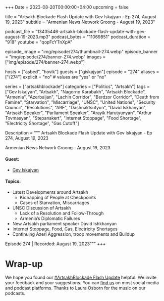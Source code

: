+++
Date = 2023-08-20T00:00:00+04:00
upcoming = false

title = "Artsakh Blockade Flash Update with Gev Iskajyan - Ep 274, August 19, 2023"
subtitle = "Armenian News Network Groong - August 19, 2023"

podcast_file = "13435446-artsakh-blockade-flash-update-with-gev-august-19-2023.mp3"
podcast_bytes = "11069851"
podcast_duration = "918"
youtube = "qopFcYTnXpA"

episode_image = "img/episode/274/thumbnail-274.webp"
episode_banner = "img/episode/274/banner-274.webp"
images = ["img/episode/274/banner-274.webp"]

hosts = ["asbed", "hovik"]
guests = ["giskajyan"]
episode = "274"
aliases = ["/274"]
explicit = "no" # values are "yes" or "no"


series = ["artsakhblockade"]
categories = ["Politics", "Artsakh"]
tags = ["Gev Iskajyan", "Artsakh", "Nagorno Karabakh", "Artsakh Blockade", "Armenia", "Azerbaijan", "Lachin Corridor", "Berdzor Corridor", "Death from Famine", "Starvation", "Miscarriage", "UNSC", "United Nations", "Security Council", "Resolutions", "ARF", "Dashnaktsutyun", "David Iskhanyan", "Artsakh Speaker", "Parliament Speaker", "Arayik Harutyunyan", "Arthur Tovmasyan", "Stepanakert", "Internet Stoppage", "Food Shortage", "Electricity Shortage", "Gas Cutoff"]

Description = """
Artsakh Blockade Flash Update with Gev Iskajyan - Ep 274, August 19, 2023

Armenian News Network Groong - August 19, 2023

#### Guest: 
* [Gev Iskajyan](/guest/giskajyan)

#### Topics:
* Latest Developments around Artsakh
    * Kidnapping of People at Checkpoints
    * Cases of Starvation, Miscarriages
* UNSC Discussion of Artsakh 
    * Lack of a Resolution and Follow-Through
    * Armenia’s Diplomatic Failures
* New Artsakh parliament speaker David Ishkhanyan
* Internet Stoppage, Food, Gas, Electricity Shortages
* Continuing Azeri Aggression, troop movements and Buildup


Episode 274 | Recorded: August 19, 2023"""
+++



# Wrap-up

We hope you found our [#ArtsakhBlockade Flash Update](https://podcasts.groong.org/) helpful. We invite your feedback and your suggestions. You can [find us](https://linktr.ee/groong) on most social media and podcast platforms. Thanks to Laura Osborn for the music on our podcasts.

